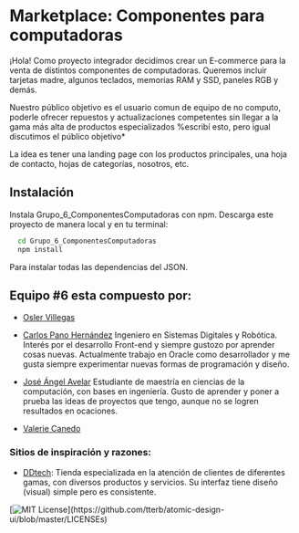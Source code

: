 # Marketplace: Componentes para computadoras

¡Hola! Como proyecto integrador decidimos crear un E-commerce para la venta de distintos componentes de computadoras. Queremos incluir tarjetas madre, algunos teclados, memorias RAM y SSD, paneles RGB y demás. 

Nuestro público objetivo es el usuario comun de equipo de no computo, poderle ofrecer 
repuestos y actualizaciones competentes sin llegar a la gama más alta de productos especializados
%escribí esto, pero igual discutimos el público objetivo* 

La idea es tener una landing page con los productos principales, una hoja de contacto, hojas de categorías, nosotros, etc.

## Instalación

Instala Grupo_6_ComponentesComputadoras con npm. Descarga este proyecto de manera local y en tu terminal:

```bash
  cd Grupo_6_ComponentesComputadoras
  npm install
```

Para instalar todas las dependencias del JSON.

## Equipo #6 esta compuesto por:

- [Osler Villegas](https://github.com/oshler)

- [Carlos Pano Hernández](https://github.com/Cpano98)
Ingeniero en Sistemas Digitales y Robótica. Interés por el desarrollo Front-end y siempre gustozo por aprender cosas nuevas.
Actualmente trabajo en Oracle como desarrollador y me gusta siempre experimentar nuevas formas de programación y diseño.

- [José Ángel Avelar](https://github.com/enoc494)
Estudiante de maestría en ciencias de la computación, con bases en ingeniería.
Gusto de aprender y poner a prueba las ideas de proyectos que tengo, aunque no
se logren resultados en ocaciones. 

- [Valerie Canedo](https://github.com/AzUulL)


### Sitios de inspiración y razones:

- [DDtech](https://ddtech.mx/productos): Tienda especializada en la atención de clientes de diferentes gamas, con diversos productos y servicios. Su interfaz tiene diseño (visual) simple pero es consistente. 




[![MIT License](https://img.shields.io/apm/l/atomic-design-ui.svg?)](https://github.com/tterb/atomic-design-ui/blob/master/LICENSEs)
